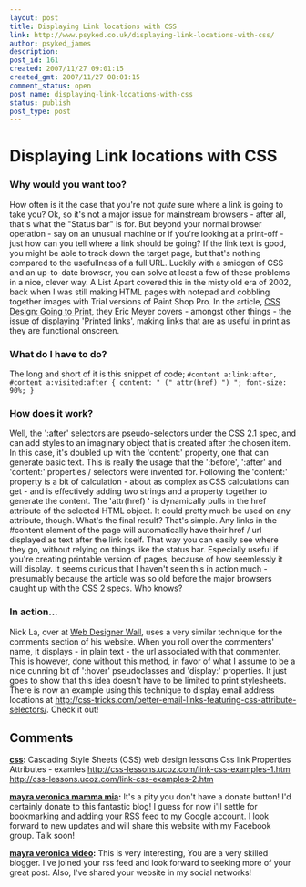 ```yaml
---
layout: post
title: Displaying Link locations with CSS
link: http://www.psyked.co.uk/displaying-link-locations-with-css/
author: psyked_james
description: 
post_id: 161
created: 2007/11/27 09:01:15
created_gmt: 2007/11/27 08:01:15
comment_status: open
post_name: displaying-link-locations-with-css
status: publish
post_type: post
---
```


# Displaying Link locations with CSS

### Why would you want too?

How often is it the case that you're not _quite_ sure where a link is going to take you? Ok, so it's not a major issue for mainstream browsers - after all, that's what the "Status bar" is for. But beyond your normal browser operation - say on an unusual machine or if you're looking at a print-off - just how can you tell where a link should be going? If the link text is good, you might be able to track down the target page, but that's nothing compared to the usefullness of a full URL. Luckily with a smidgen of CSS and an up-to-date browser, you can solve at least a few of these problems in a nice, clever way. A List Apart covered this in the misty old era of 2002, back when I was still making HTML pages with notepad and cobbling together images with Trial versions of Paint Shop Pro. In the article, [CSS Design: Going to Print](http://www.alistapart.com/articles/goingtoprint/), they Eric Meyer covers - amongst other things - the issue of displaying 'Printed links', making links that are as useful in print as they are functional onscreen.

### What do I have to do?

The long and short of it is this snippet of code; `#content a:link:after, #content a:visited:after { content: " (" attr(href) ") "; font-size: 90%; }`

### How does it work?

Well, the ':after' selectors are pseudo-selectors under the CSS 2.1 spec, and can add styles to an imaginary object that is created after the chosen item. In this case, it's doubled up with the 'content:' property, one that can generate basic text. This is really the usage that the ':before', ':after' and 'content:' properties / selectors were invented for. Following the 'content:' property is a bit of calculation - about as complex as CSS calculations can get - and is effectively adding two strings and a property together to generate the content. The 'attr(href) ' is dynamically pulls in the href attribute of the selected HTML object. It could pretty much be used on any attribute, though. What's the final result? That's simple. Any links in the #content element of the page will automatically have their href / url displayed as text after the link itself. That way you can easily see where they go, without relying on things like the status bar. Especially useful if you're creating printable version of pages, because of how seemlessly it will display. It seems curious that I haven't seen this in action much - presumably because the article was so old before the major browsers caught up with the CSS 2 specs. Who knows? 

### In action...

Nick La, over at [Web Designer Wall](http://www.webdesignerwall.com/), uses a very similar technique for the comments section of his website. When you roll over the commenters' name, it displays - in plain text - the url associated with that commenter. This is however, done without this method, in favor of what I assume to be a nice cunning bit of ':hover' pseudoclasses and 'display:' properties. It just goes to show that this idea doesn't have to be limited to print stylesheets. There is now an example using this technique to display email address locations at <http://css-tricks.com/better-email-links-featuring-css-attribute-selectors/>. Check it out!

## Comments

**[css](#262 "2008-11-11 22:50:36"):** Cascading Style Sheets (CSS) web design lessons Css link Properties Attributes - examles http://css-lessons.ucoz.com/link-css-examples-1.htm http://css-lessons.ucoz.com/link-css-examples-2.htm

**[mayra veronica mamma mia](#263 "2013-09-14 17:27:28"):** It's a pity you don't have a donate button! I'd certainly donate to this fantastic blog! I guess for now i'll settle for bookmarking and adding your RSS feed to my Google account. I look forward to new updates and will share this website with my Facebook group. Talk soon!

**[mayra veronica video](#264 "2013-09-25 07:19:26"):** This is very interesting, You are a very skilled blogger. I've joined your rss feed and look forward to seeking more of your great post. Also, I've shared your website in my social networks!

